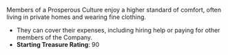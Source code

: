   Members of a Prosperous Culture enjoy a higher standard of comfort, often living in private homes and wearing fine clothing.  
  - They can cover their expenses, including hiring help or paying for other members of the Company.  
  - **Starting Treasure Rating**: 90  